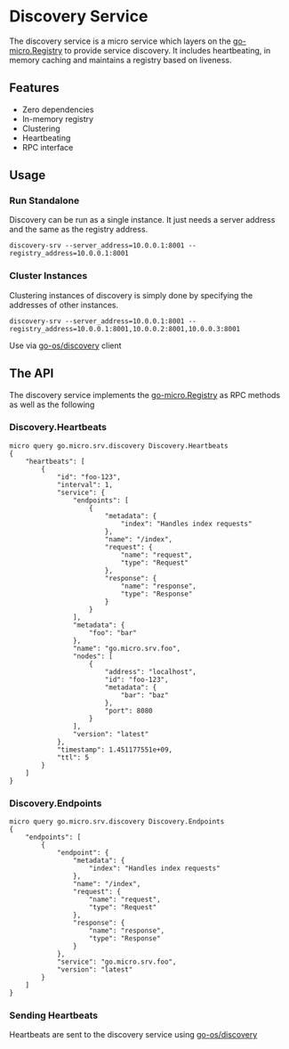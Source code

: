 # Discovery Service

The discovery service is a micro service which layers on the [go-micro.Registry](https://godoc.org/github.com/micro/go-micro/registry#Registry) to 
provide service discovery. It includes heartbeating, in memory caching and maintains a registry based on liveness.

## Features

- Zero dependencies
- In-memory registry
- Clustering
- Heartbeating
- RPC interface

## Usage

### Run Standalone

Discovery can be run as a single instance. It just needs a server address and the same as the registry address.

```shell
discovery-srv --server_address=10.0.0.1:8001 --registry_address=10.0.0.1:8001
```

### Cluster Instances

Clustering instances of discovery is simply done by specifying the addresses of other instances.

```shell
discovery-srv --server_address=10.0.0.1:8001 --registry_address=10.0.0.1:8001,10.0.0.2:8001,10.0.0.3:8001
```

Use via [go-os/discovery](https://github.com/micro/go-os/tree/master/discovery) client

## The API

The discovery service implements the [go-micro.Registry](https://godoc.org/github.com/micro/go-micro/registry#Registry) as RPC methods as well as the following

### Discovery.Heartbeats
```shell
micro query go.micro.srv.discovery Discovery.Heartbeats
{
	"heartbeats": [
		{
			"id": "foo-123",
			"interval": 1,
			"service": {
				"endpoints": [
					{
						"metadata": {
							"index": "Handles index requests"
						},
						"name": "/index",
						"request": {
							"name": "request",
							"type": "Request"
						},
						"response": {
							"name": "response",
							"type": "Response"
						}
					}
				],
				"metadata": {
					"foo": "bar"
				},
				"name": "go.micro.srv.foo",
				"nodes": [
					{
						"address": "localhost",
						"id": "foo-123",
						"metadata": {
							"bar": "baz"
						},
						"port": 8080
					}
				],
				"version": "latest"
			},
			"timestamp": 1.451177551e+09,
			"ttl": 5
		}
	]
}
```

### Discovery.Endpoints

```shell
micro query go.micro.srv.discovery Discovery.Endpoints
{
	"endpoints": [
		{
			"endpoint": {
				"metadata": {
					"index": "Handles index requests"
				},
				"name": "/index",
				"request": {
					"name": "request",
					"type": "Request"
				},
				"response": {
					"name": "response",
					"type": "Response"
				}
			},
			"service": "go.micro.srv.foo",
			"version": "latest"
		}
	]
}
```

### Sending Heartbeats

Heartbeats are sent to the discovery service using [go-os/discovery](https://github.com/micro/go-os/tree/master/discovery)

